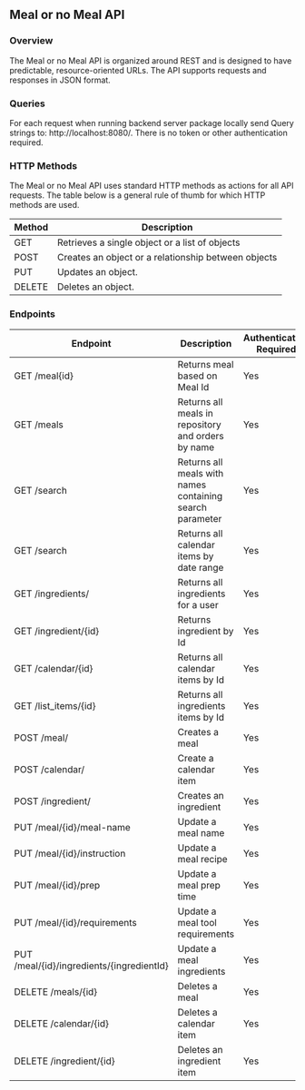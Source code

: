 ## Meal or no Meal API

### Overview
The Meal or no Meal API is organized around REST and is designed to have predictable, resource-oriented URLs. The API supports requests and responses in JSON format.

### Queries
For each request when running backend server package locally send Query strings to: http://localhost:8080/.  There is no token or other authentication required. 


### HTTP Methods 
The Meal or no Meal API uses standard HTTP methods as actions for all API requests. The table below is a general rule of thumb for which HTTP methods are used.

|Method |Description   |  
|-----|-----|
|GET   | Retrieves a single object or a list of objects   |
|POST   | 	Creates an object or a relationship between objects  |   
|PUT   | 	Updates an object.  |  
|DELETE   |  	Deletes an object. |  

### Endpoints
| Endpoint  |  Description  |Authentication Required | Path Variables  | Request Body | Request Parmas  | Request Header | Return type |
|---|---|---|---|---|---|---|---|
| GET /meal{id} | Returns meal based on Meal Id | Yes | | Long id |  |  | Meal | 
| GET /meals  | Returns all meals in repository and orders by name | Yes | |  | | | Iterable\<Meal\> | 
| GET /search | Returns all meals with names containing search parameter | Yes |  |  | (name = "q")String filter | |  | 
| GET /search | Returns all calendar items by date range | Yes |  |  | (params = "from", "to") searchByDate | | Iterable\<Calendar\> | 
| GET /ingredients/ | Returns all ingredients for a user | Yes | |  |  | | Iterable\<Ingredients\> | 
| GET /ingredient/{id} | Returns ingredient by Id | Yes | |  | | | Ingredient | 
| GET /calendar/{id} | Returns all calendar items by Id | Yes | |  | | | Calendar | 
| GET /list_items/{id} | Returns all ingredients items by Id | Yes | |  | | |  | 
| POST /meal/ | Creates a meal  | Yes |  | Meal meal | | | ResponseEntity\<Meal\> | 
| POST /calendar/ | Create a calendar item | Yes | | Calendar calendar | | | ResponseEntity\<Calendar\> | 
| POST /ingredient/ | Creates an ingredient  | Yes |  | Ingredient ingredient | | | ResponseEntity\<Ingredient\> | 
| PUT /meal/{id}/meal-name | Update a meal name | Yes | Long id | String name | | | Meal | 
| PUT /meal/{id}/instruction | Update a meal recipe | Yes | Long id | String recipe | | | Meal |
| PUT /meal/{id}/prep | Update a meal prep time | Yes | Long id | int prepTime | | | Meal |
| PUT /meal/{id}/requirements | Update a meal tool requirements | Yes | Long id | String requirements | | | Meal | 
| PUT /meal/{id}/ingredients/{ingredientId} | Update a meal ingredients | Yes | Long id, long ingredientId | Ingredient ingredient | | | Ingredient | 
| DELETE /meals/{id} | Deletes a meal  | Yes | |  | | | void | 
| DELETE /calendar/{id} | Deletes a calendar item  | Yes | |  | | |  void | 
| DELETE /ingredient/{id} | Deletes an ingredient item  | Yes | Long id, long ingredientId |  | | |  void | 
